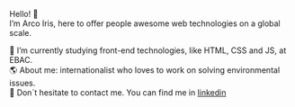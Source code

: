 Hello! 👋  
I’m Arco Iris, here to offer people awesome web technologies on a global scale.  

🌱 I’m currently studying front-end technologies, like HTML, CSS and JS, at EBAC.  
🌎 About me: internationalist who loves to work on solving environmental issues.  
📲 Don´t hesitate to contact me. You can find me in [linkedin](https://www.linkedin.com/in/santos-arco/)

<!---
arcoirissantos/arcoirissantos is a ✨ special ✨ repository because its `README.md` (this file) appears on your GitHub profile.
You can click the Preview link to take a look at your changes.
--->
